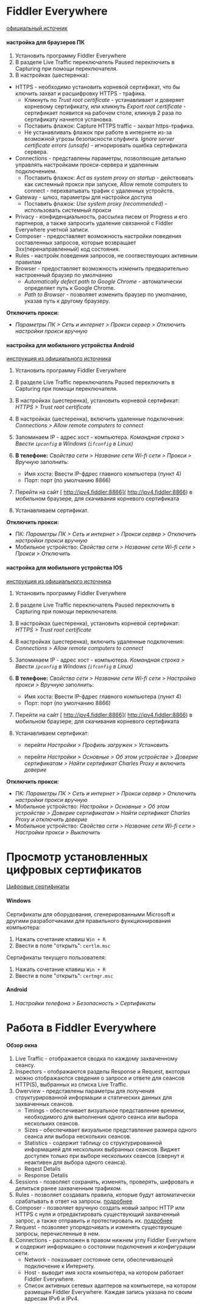 # Fiddler Everywhere
[официальный источник](https://docs.telerik.com/fiddler-everywhere/user-guide/settings/https)

#### настройка для браузеров ПК
1. Установить программу Fiddler Everywhere
2. В разделе Live Traffic переключатель Paused переключить в Capturing при помощи переключателя.
3. В настройках (шестеренка):
- HTTPS - необходимо установить корневой сертификат, что бы ключить захват и расшифровку HTTPS - трафика.   
	- Кликнуть по *Trust root certificate* - устанавливает и доверяет корневому сертификату, или кликнуть *Export root certificate* - сертификает появится на рабочем столе, кликнув 2 раза по сертификату начнется установка.     
	- Поставить флажок: Capture HTTPS traffic - захват https-трафика.  
	- Не устанавливать флажок при работе в интернете из-за возможной угрозы безопасности спуфинга. *Ignore server certificate errors (unsafe)* - игнорировать ошибка сертификата сервера.  
- Connections - представлены параметры, позволяющие детально управлять настройками прокси-сервера и удаленным подключением.  
	- Поставить флажок: *Act as system proxy on startup* - действовать как системный прокси при запуске, Allow remote computers to connect - перехватывать трафик с удаленных устройств.  
- Gateway - шлюз, параметры для настройки доступа
	- Поставить флажок: *Use system proxy (recommended)* - использовать системный прокси
- Privacy - конфиденциальность, рассылка писем от Progress и его партнеров, а также запросить удаление связанной с Fiddler Everywhere учетной записи.
- Composer - предоставляет возможность настройки поведения составленных запросов, которые возвращает 3xx(перенаправленный) код состояния.
- Rules - настройк поведения запросов, не соотвествующих активным правилам
- Browser - предоставляет возможность изменить предварительно настроенный браузер по умолчанию
	- *Automatically defect path to Google Chrome* - автоматически определяет путь к Google Chrome.  
	- *Path to Browser* - позволяет изменить браузер по умолчанию, указав путь к другому браузеру.

**Отключить прокси:**
- *Параметры ПК > Сеть и интернет > Прокси сервер > Отключить настройки прокси вручную*
			
#### настройка для мобильного устройства Android
[инструкция из официального источника](https://docs.telerik.com/fiddler-everywhere/traffic/configure-android)
1. Установить программу Fiddler Everywhere
2. В разделе Live Traffic переключатель Paused переключить в Capturing при помощи переключателя.
3. В настройках (шестеренка), установить корневой сертификат: *HTTPS > Trust root certificate*
3. В настройках (шестеренка), включить удаленные подключения: *Connections > Allow remote computers to connect* 
4. Запоминаем IP - адрес хост - компьютера. *Командная строка > Ввести <code>ipconfig</code> в Windows (<code>ifconfig</code> в Linux)*
6. **В телефоне:** *Свойства сети > Название сети Wi-fi сети > Прокси > Вручную* заполнить:

     - Имя хоста: Ввести IP-фдрес главного компьютера (пункт 4)
     - Порт: порт (по умолчанию 8866)
5. Перейти на сайт [ http://ipv4.fiddler:8866]( http://ipv4.fiddler:8866) в мобильном браузере, для скачивания корневого сертификата
6. Устанавливаем сертификат.


**Отключить прокси:**
- ПК: *Параметры ПК > Сеть и интернет > Прокси сервер > Отключить настройки прокси вручную*
- Мобильное устройство: *Свойства сети > Название сети Wi-fi сети > Прокси > Отключить*

#### настройка для мобильного устройства IOS
[инструкция из официального источника](https://docs.telerik.com/fiddler-everywhere/traffic/configure-ios)
1. Установить программу Fiddler Everywhere
2. В разделе Live Traffic переключатель Paused переключить в Capturing при помощи переключателя.
3. В настройках (шестеренка), установить корневой сертификат: *HTTPS > Trust root certificate*
3. В настройках (шестеренка), включить удаленные подключения: *Connections > Allow remote computers to connect* 
4. Запоминаем IP - адрес хост - компьютера. *Командная строка > Ввести <code>ipconfig</code> в Windows (<code>ifconfig</code> в Linux)*
6. **В телефоне:** *Свойства сети > Название сети Wi-fi сети > Настройка прокси > Вручную* заполнить:

     - Имя хоста:  Ввести IP-фдрес главного компьютера (пункт 4)
     - Порт: порт (по умолчанию 8866)
5. Перейти на сайт [ http://ipv4.fiddler:8866]( http://ipv4.fiddler:8866) в мобильном браузере, для скачивания корневого сертификата
6. Устанавливаем сертификат:

     - перейти *Настройки > Профиль загружен > Установить*

     - перейти *Настройки >  Основные > Об этом устройстве > Доверие сертификатам > Найти сертификат Charles Proxy и включить доверие*


**Отключить прокси:**
- ПК: *Параметры ПК > Сеть и интернет > Прокси сервер > Отключить настройки прокси вручную*
- Мобильное устройство: *Настройки >  Основные > Об этом устройстве > Доверие сертификатам > Найти сертификат Charles Proxy и отключить доверие*
- Мобильное устройство: *Свойства сети > Название сети Wi-fi сети > Настройки прокси > Выключить*

# Просмотр установленных цифровых сертификатов
[Цифровые сертификаты](https://hd01.ru/info/kak-posmotret-ustanovlennye-sertifikaty-windows-10/)  

#### Windows
Cертификаты для оборудования, сгенерированными Microsoft и другими разработчиками для правильного функционирования компьютера:
1. Нажать сочетание клавиш <code>Win + R</code>
2. Ввести в поле "открыть": <code>certlm.msc</code>  

Сертификаты текущего пользователя:  
1. Нажать сочетание клавиш <code>Win + R</code>
2. Ввести в поле "открыть": <code>certmgr.msc</code>

#### Android
1. *Настройки телефона > Безопасность > Сертификаты*


# Работа в Fiddler Everywhere
#### Обзор окна
1. Live Traffic - отображается сводка по каждому захваченному сеансу. 
2. Inspectors - отображаются разделы Response и Request,  вкоторых можно отображаются сведения о запросе и ответе для сеансов HTTP(S), выбранных из списка Live Traffic.
3. Owerview - представлены параметры для получения структурированной информации и статических данных для захваченных сеансов.
	- Timings - обеспечивает визуальное представление времени, необходимого для выполнения одного сеанса или выбора нескольких сеансов.
	- Sizes - обеспечивает визуальное представление размера одного сеанса или выбора нескольких сеансов.
	- Statistics - содержит таблицу со структурированной информацией для нескольких выбранных сеансов. Виджет доступен только при выборе нескольких сеансов (свернут и неактивен для выбора одного сеанса).
	- Reqest Detalis
	- Response Detalis
4. Sessions - позволяет сохранять, изменять, проверять, шифровать и делиться ранее захваченным трафиком.
5. Rules -  позволяет создавать правила, которые будут автоматически срабатывать в ответ на запросы. [подробнее](https://docs.telerik.com/fiddler-everywhere/user-guide/rules)
6. Composer -  позволяет вручную создать новый запрос HTTP или HTTPS с нуля и отредактировать существующий захваченный запрос, а также отправить и протестировать их. [подробнее](https://docs.telerik.com/fiddler-everywhere/user-guide/composer)
7. Request - позволяет упорядочивать и изменять существующие запросы, перечисленные в нем.
8. Connections - расположен в правом нижнем углу Fiddler Everywhere и содержит информацию о состоянии подключения и конфигурации сети. 
	- Network - показывает состояние сети, обеспечивающей подключение к Интернету.
	- Host - выводит имя хоста компьютера, на котором работает Fiddler Everywhere.
	- Список активных сетевых адаптеров на компьютере, на котором размещен Fiddler Everywhere. Каждая запись указана по своим адресам IPv6 и IPv4.
